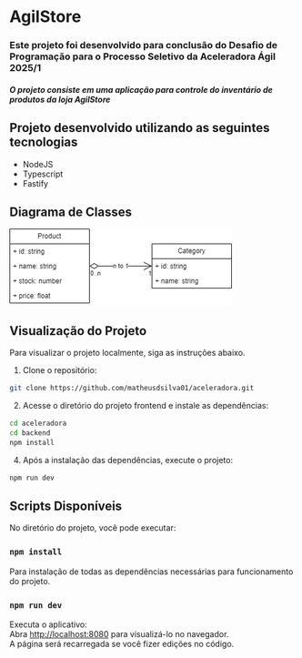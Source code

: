 #  AgilStore
### Este projeto foi desenvolvido para conclusão do Desafio de Programação para o Processo Seletivo da Aceleradora Ágil 2025/1
##### O projeto consiste em uma aplicação para controle do inventário de produtos da loja AgilStore

## Projeto desenvolvido utilizando as seguintes tecnologias
  - NodeJS
  - Typescript
  - Fastify

## Diagrama de Classes
![image](./agilstore.drawio.png)

## Visualização do Projeto
Para visualizar o projeto localmente, siga as instruções abaixo.

1. Clone o repositório:
```bash
git clone https://github.com/matheusdsilva01/aceleradora.git
```

2. Acesse o diretório do projeto frontend e instale as dependências: 

```bash
cd aceleradora
cd backend
npm install
```

4. Após a instalação das dependências, execute o projeto:

```bash
npm run dev
```

## Scripts Disponíveis

No diretório do projeto, você pode executar:

### `npm install`

Para instalação de todas as dependências necessárias para funcionamento do projeto.

### `npm run dev`

Executa o aplicativo:\
Abra [http://localhost:8080](http://localhost:8080) para visualizá-lo no navegador.\
A página será recarregada se você fizer edições no código.